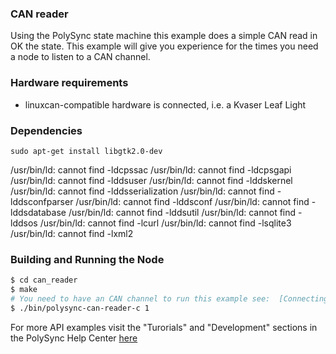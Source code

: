 
### CAN reader
Using the PolySync state machine this example does a simple CAN read in OK the state.
This example will give you experience for the times you need a node to listen to a CAN channel.

### Hardware requirements
- linuxcan-compatible hardware is connected, i.e. a Kvaser Leaf Light

### Dependencies
`sudo apt-get install libgtk2.0-dev`


/usr/bin/ld: cannot find -ldcpssac
/usr/bin/ld: cannot find -ldcpsgapi
/usr/bin/ld: cannot find -lddsuser
/usr/bin/ld: cannot find -lddskernel
/usr/bin/ld: cannot find -lddsserialization
/usr/bin/ld: cannot find -lddsconfparser
/usr/bin/ld: cannot find -lddsconf
/usr/bin/ld: cannot find -lddsdatabase
/usr/bin/ld: cannot find -lddsutil
/usr/bin/ld: cannot find -lddsos
/usr/bin/ld: cannot find -lcurl
/usr/bin/ld: cannot find -lsqlite3
/usr/bin/ld: cannot find -lxml2


### Building and Running the Node
```bash
$ cd can_reader
$ make
# You need to have an CAN channel to run this example see:  [Connecting To A CAN Sensor](https://help.polysync.io/articles/configuration/runtime-node-configuration/connecting-to-a-can-radar-sensor/)
$ ./bin/polysync-can-reader-c 1
```

For more API examples visit the "Turorials" and "Development" sections in the PolySync Help Center [here](https://help.polysync.io/articles/)